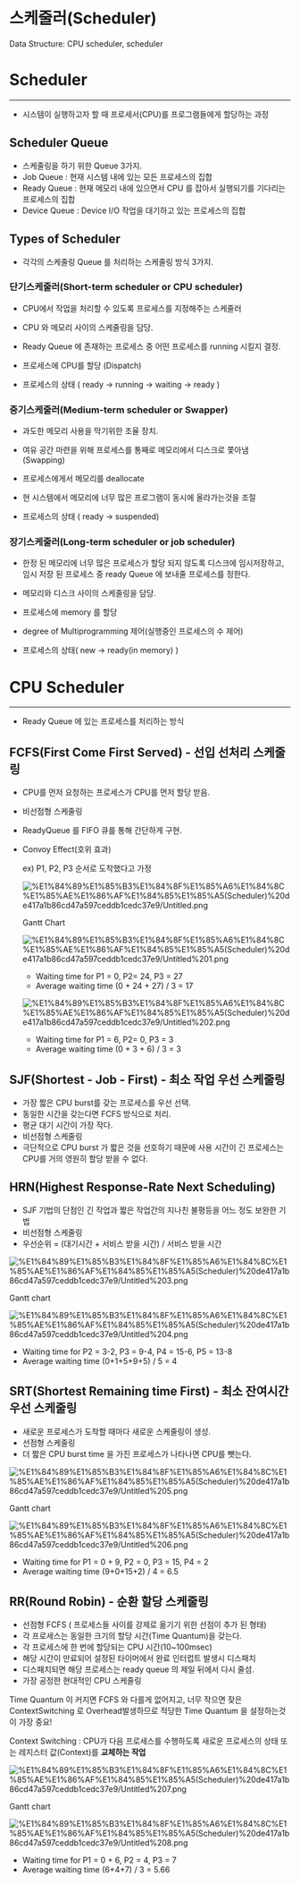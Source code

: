# 스케줄러(Scheduler)

Data Structure: CPU scheduler, scheduler

# Scheduler

---

- 시스템이 실행하고자 할 때 프로세서(CPU)를 프로그램들에게 할당하는 과정

## Scheduler Queue

- 스케줄링을 하기 위한 Queue 3가지.
- Job Queue : 현재 시스템 내에 있는 모든 프로세스의 집합
- Ready Queue : 현재 메모리 내에 있으면서 CPU 를 잡아서 실행되기를 기다리는 프로세스의 집합
- Device Queue : Device I/O 작업을 대기하고 있는 프로세스의 집합

## Types of Scheduler

- 각각의 스케줄링 Queue 를 처리하는 스케줄링 방식 3가지.

### 단기스케줄러(Short-term scheduler or CPU scheduler)

- CPU에서 작업을 처리할 수 있도록 프로세스를 지정해주는 스케줄러

- CPU 와 메모리 사이의 스케줄링을 담당.
- Ready Queue 에 존재하는 프로세스 중 어떤 프로세스를 running 시킬지 결정.
- 프로세스에 CPU를 할당 (Dispatch)
- 프로세스의 상태 ( ready → running → waiting → ready )

### 중기스케줄러(Medium-term scheduler or Swapper)

- 과도한 메모리 사용을 막기위한 조율 장치.

- 여유 공간 마련을 위해 프로세스를 통째로 메모리에서 디스크로 쫓아냄 (Swapping)
- 프로세스에게서 메모리를 deallocate
- 현 시스템에서 메모리에 너무 많은 프로그램이 동시에 올라가는것을 조절
- 프로세스의 상태 ( ready → suspended)

### 장기스케줄러(Long-term scheduler or job scheduler)

- 한정 된 메모리에 너무 많은 프로세스가 할당 되지 않도록 디스크에 임시저장하고, 임시 저장 된 프로세스 중 ready Queue 에 보내줄 프로세스를 정한다.

- 메모리와 디스크 사이의 스케줄링을 담당.
- 프로세스에 memory 를 할당
- degree of Multiprogramming 제어(실행중인 프로세스의 수 제어)
- 프로세스의 상태( new → ready(in memory) )

# CPU Scheduler

---

- Ready Queue 에 있는 프로세스를 처리하는 방식

## FCFS(First Come First Served) - 선입 선처리 스케줄링

- CPU를 먼저 요청하는 프로세스가 CPU를 먼저 할당 받음.
- 비선점형 스케줄링
- ReadyQueue 를 FIFO 큐를 통해 간단하게 구현.
- Convoy Effect(호위 효과)

    ex) P1, P2, P3 순서로 도착했다고 가정

    ![%E1%84%89%E1%85%B3%E1%84%8F%E1%85%A6%E1%84%8C%E1%85%AE%E1%86%AF%E1%84%85%E1%85%A5(Scheduler)%20de417a1b86cd47a597ceddb1cedc37e9/Untitled.png](%E1%84%89%E1%85%B3%E1%84%8F%E1%85%A6%E1%84%8C%E1%85%AE%E1%86%AF%E1%84%85%E1%85%A5(Scheduler)%20de417a1b86cd47a597ceddb1cedc37e9/Untitled.png)

    Gantt Chart

    ![%E1%84%89%E1%85%B3%E1%84%8F%E1%85%A6%E1%84%8C%E1%85%AE%E1%86%AF%E1%84%85%E1%85%A5(Scheduler)%20de417a1b86cd47a597ceddb1cedc37e9/Untitled%201.png](%E1%84%89%E1%85%B3%E1%84%8F%E1%85%A6%E1%84%8C%E1%85%AE%E1%86%AF%E1%84%85%E1%85%A5(Scheduler)%20de417a1b86cd47a597ceddb1cedc37e9/Untitled%201.png)

    - Waiting time for P1 = 0, P2= 24, P3 = 27
    - Average waiting time (0 + 24 + 27) / 3 = 17

    ![%E1%84%89%E1%85%B3%E1%84%8F%E1%85%A6%E1%84%8C%E1%85%AE%E1%86%AF%E1%84%85%E1%85%A5(Scheduler)%20de417a1b86cd47a597ceddb1cedc37e9/Untitled%202.png](%E1%84%89%E1%85%B3%E1%84%8F%E1%85%A6%E1%84%8C%E1%85%AE%E1%86%AF%E1%84%85%E1%85%A5(Scheduler)%20de417a1b86cd47a597ceddb1cedc37e9/Untitled%202.png)

    - Waiting time for P1 = 6, P2= 0, P3 = 3
    - Average waiting time (0 + 3 + 6) / 3 = 3

## SJF(Shortest - Job - First) - 최소 작업 우선 스케줄링

- 가장 짧은 CPU burst를 갖는 프로세스를 우선 선택.
- 동일한 시간을 갖는다면 FCFS 방식으로 처리.
- 평균 대기 시간이 가장 작다.
- 비선점형 스케줄링
- 극단적으로 CPU burst 가 짧은 것을 선호하기 때문에 사용 시간이 긴 프로세스는 CPU를 거의 영원히 할당 받을 수 없다.

## HRN(Highest Response-Rate Next Scheduling)

- SJF 기법의 단점인 긴 작업과 짧은 작업간의 지나친 불평등을 어느 정도 보완한 기법
- 비선점형 스케줄링
- 우선순위 = (대기시간 + 서비스 받을 시간) / 서비스 받을 시간

![%E1%84%89%E1%85%B3%E1%84%8F%E1%85%A6%E1%84%8C%E1%85%AE%E1%86%AF%E1%84%85%E1%85%A5(Scheduler)%20de417a1b86cd47a597ceddb1cedc37e9/Untitled%203.png](%E1%84%89%E1%85%B3%E1%84%8F%E1%85%A6%E1%84%8C%E1%85%AE%E1%86%AF%E1%84%85%E1%85%A5(Scheduler)%20de417a1b86cd47a597ceddb1cedc37e9/Untitled%203.png)

Gantt chart

![%E1%84%89%E1%85%B3%E1%84%8F%E1%85%A6%E1%84%8C%E1%85%AE%E1%86%AF%E1%84%85%E1%85%A5(Scheduler)%20de417a1b86cd47a597ceddb1cedc37e9/Untitled%204.png](%E1%84%89%E1%85%B3%E1%84%8F%E1%85%A6%E1%84%8C%E1%85%AE%E1%86%AF%E1%84%85%E1%85%A5(Scheduler)%20de417a1b86cd47a597ceddb1cedc37e9/Untitled%204.png)

- Waiting time for P2 = 3-2,  P3 = 9-4, P4 = 15-6, P5 = 13-8
- Average waiting time (0+1+5+9+5) / 5 = 4

## SRT(Shortest Remaining time First) - 최소 잔여시간 우선 스케줄링

- 새로운 프로세스가 도착할 때마다 새로운 스케줄링이 생성.
- 선점형 스케줄링
- 더 짧은 CPU burst time 을 가진 프로세스가 나타나면 CPU를 뺏는다.

![%E1%84%89%E1%85%B3%E1%84%8F%E1%85%A6%E1%84%8C%E1%85%AE%E1%86%AF%E1%84%85%E1%85%A5(Scheduler)%20de417a1b86cd47a597ceddb1cedc37e9/Untitled%205.png](%E1%84%89%E1%85%B3%E1%84%8F%E1%85%A6%E1%84%8C%E1%85%AE%E1%86%AF%E1%84%85%E1%85%A5(Scheduler)%20de417a1b86cd47a597ceddb1cedc37e9/Untitled%205.png)

Gantt chart

![%E1%84%89%E1%85%B3%E1%84%8F%E1%85%A6%E1%84%8C%E1%85%AE%E1%86%AF%E1%84%85%E1%85%A5(Scheduler)%20de417a1b86cd47a597ceddb1cedc37e9/Untitled%206.png](%E1%84%89%E1%85%B3%E1%84%8F%E1%85%A6%E1%84%8C%E1%85%AE%E1%86%AF%E1%84%85%E1%85%A5(Scheduler)%20de417a1b86cd47a597ceddb1cedc37e9/Untitled%206.png)

- Waiting time for P1 = 0 + 9,  P2 = 0, P3 = 15, P4 = 2
- Average waiting time (9+0+15+2) / 4 = 6.5

## RR(Round Robin) - 순환 할당 스케줄링

- 선점형 FCFS ( 프로세스들 사이를 강제로 옮기기 위한 선점이 추가 된 형태)
- 각 프로세스는 동일한 크기의 할당 시간(Time Quantum)을 갖는다.
- 각 프로세스에 한 번에 할당되는 CPU 시간(10~100msec)
- 해당 시간이 만료되어 설정된 타이머에서 완료 인터럽트 발생시 디스패치
- 디스패치되면 해당 프로세스는 ready queue 의 제일 뒤에서 다시 줄섬.
- 가장 공정한 현대적인 CPU 스케줄링

Time Quantum 이 커지면 FCFS 와 다를게 없어지고, 너무 작으면 잦은 ContextSwitching 로 Overhead발생하므로 적당한 Time Quantum 을 설정하는것이 가장 중요!

Context Switching : CPU가 다음 프로세스를 수행하도록 새로운 프로세스의 상태 또는 레지스터 값(Context)를 **교체하는 작업**

![%E1%84%89%E1%85%B3%E1%84%8F%E1%85%A6%E1%84%8C%E1%85%AE%E1%86%AF%E1%84%85%E1%85%A5(Scheduler)%20de417a1b86cd47a597ceddb1cedc37e9/Untitled%207.png](%E1%84%89%E1%85%B3%E1%84%8F%E1%85%A6%E1%84%8C%E1%85%AE%E1%86%AF%E1%84%85%E1%85%A5(Scheduler)%20de417a1b86cd47a597ceddb1cedc37e9/Untitled%207.png)

Gantt chart

![%E1%84%89%E1%85%B3%E1%84%8F%E1%85%A6%E1%84%8C%E1%85%AE%E1%86%AF%E1%84%85%E1%85%A5(Scheduler)%20de417a1b86cd47a597ceddb1cedc37e9/Untitled%208.png](%E1%84%89%E1%85%B3%E1%84%8F%E1%85%A6%E1%84%8C%E1%85%AE%E1%86%AF%E1%84%85%E1%85%A5(Scheduler)%20de417a1b86cd47a597ceddb1cedc37e9/Untitled%208.png)

- Waiting time for P1 = 0 + 6,  P2 = 4, P3 = 7
- Average waiting time (6+4+7) / 3 = 5.66